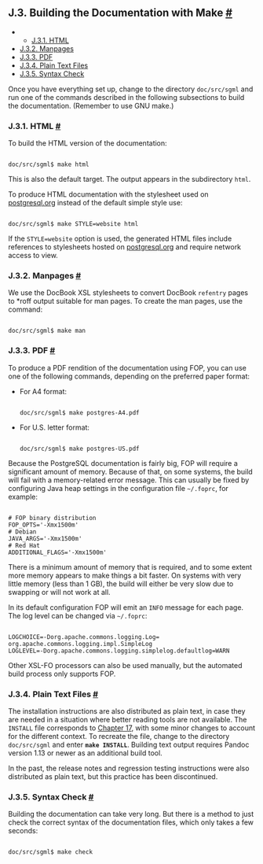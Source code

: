 ## J.3. Building the Documentation with Make [#](#DOCGUIDE-BUILD)

  * *   [J.3.1. HTML](docguide-build.html#DOCGUIDE-BUILD-HTML)
  * [J.3.2. Manpages](docguide-build.html#DOCGUIDE-BUILD-MANPAGES)
  * [J.3.3. PDF](docguide-build.html#DOCGUIDE-BUILD-PDF)
  * [J.3.4. Plain Text Files](docguide-build.html#DOCGUIDE-BUILD-PLAIN-TEXT)
  * [J.3.5. Syntax Check](docguide-build.html#DOCGUIDE-BUILD-SYNTAX-CHECK)

Once you have everything set up, change to the directory `doc/src/sgml` and run one of the commands described in the following subsections to build the documentation. (Remember to use GNU make.)

### J.3.1. HTML [#](#DOCGUIDE-BUILD-HTML)

To build the HTML version of the documentation:

```

doc/src/sgml$ make html
```

This is also the default target. The output appears in the subdirectory `html`.

To produce HTML documentation with the stylesheet used on [postgresql.org](https://www.postgresql.org/docs/current/) instead of the default simple style use:

```

doc/src/sgml$ make STYLE=website html
```

If the `STYLE=website` option is used, the generated HTML files include references to stylesheets hosted on [postgresql.org](https://www.postgresql.org/docs/current/) and require network access to view.

### J.3.2. Manpages [#](#DOCGUIDE-BUILD-MANPAGES)

We use the DocBook XSL stylesheets to convert DocBook `refentry` pages to \*roff output suitable for man pages. To create the man pages, use the command:

```

doc/src/sgml$ make man
```

### J.3.3. PDF [#](#DOCGUIDE-BUILD-PDF)

To produce a PDF rendition of the documentation using FOP, you can use one of the following commands, depending on the preferred paper format:

* For A4 format:

    ```

    doc/src/sgml$ make postgres-A4.pdf
    ```

* For U.S. letter format:

    ```

    doc/src/sgml$ make postgres-US.pdf
    ```

Because the PostgreSQL documentation is fairly big, FOP will require a significant amount of memory. Because of that, on some systems, the build will fail with a memory-related error message. This can usually be fixed by configuring Java heap settings in the configuration file `~/.foprc`, for example:

```

# FOP binary distribution
FOP_OPTS='-Xmx1500m'
# Debian
JAVA_ARGS='-Xmx1500m'
# Red Hat
ADDITIONAL_FLAGS='-Xmx1500m'
```

There is a minimum amount of memory that is required, and to some extent more memory appears to make things a bit faster. On systems with very little memory (less than 1 GB), the build will either be very slow due to swapping or will not work at all.

In its default configuration FOP will emit an `INFO` message for each page. The log level can be changed via `~/.foprc`:

```

LOGCHOICE=-Dorg.apache.commons.logging.Log=​org.apache.commons.logging.impl.SimpleLog
LOGLEVEL=-Dorg.apache.commons.logging.simplelog.defaultlog=WARN
```

Other XSL-FO processors can also be used manually, but the automated build process only supports FOP.

### J.3.4. Plain Text Files [#](#DOCGUIDE-BUILD-PLAIN-TEXT)

The installation instructions are also distributed as plain text, in case they are needed in a situation where better reading tools are not available. The `INSTALL` file corresponds to [Chapter 17](installation.html "Chapter 17. Installation from Source Code"), with some minor changes to account for the different context. To recreate the file, change to the directory `doc/src/sgml` and enter **`make INSTALL`**. Building text output requires Pandoc version 1.13 or newer as an additional build tool.

In the past, the release notes and regression testing instructions were also distributed as plain text, but this practice has been discontinued.

### J.3.5. Syntax Check [#](#DOCGUIDE-BUILD-SYNTAX-CHECK)

Building the documentation can take very long. But there is a method to just check the correct syntax of the documentation files, which only takes a few seconds:

```

doc/src/sgml$ make check
```